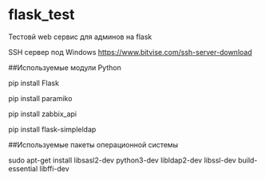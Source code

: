 # flask_test

Тестовй web сервис для админов на flask 

SSH сервер под Windows https://www.bitvise.com/ssh-server-download

##Используемые модули Python

pip install Flask

pip install paramiko

pip install zabbix_api

pip install flask-simpleldap


##Используемые пакеты операционной системы

sudo apt-get install libsasl2-dev python3-dev libldap2-dev libssl-dev build-essential libffi-dev 


